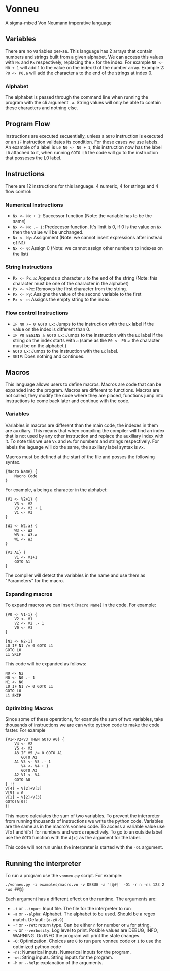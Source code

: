 # Vonneu
A sigma-mixed Von Neumann imperative language

## Variables
There are no variables per-se. This language has 2 arrays that contain numbers and strings built from a given alphabet. We can access this values with `Nx` and `Px` respectively, replacing the `x` for the index. For example `N0 <- N0 + 1` will add 1 to the value on the index 0 of the number array. Example 2: `P0 <- P0.a` will add the character `a` to the end of the strings at index 0.

### Alphabet
The alphabet is passed through the command line when running the program with the cli argument `-a`. String values will only be able to contain these characters and nothing else.

## Program Flow
Instructions are executed secuentially, unless a `GOTO` instruction is executed or an `IF` instruction validates its condition. For these cases we use labels. An example of a label is `L0 N0 <- N0 + 1`, this instruction now has the label `L0` attached to it, when running `GOTO L0` the code will go to the instruction that posseses the L0 label.

## Instructions
There are 12 instructions for this language. 4 numeric, 4 for strings and 4 flow control:

### Numerical Instructions
* `Nx <- Nx + 1`: Successor function (Note: the variable has to be the same)
* `Nx <- Nx .- 1`: Predecesor function. It's limit is 0, if 0 is the value on `Nx` then the value will be unchanged.
* `Nx <- Ny`: Assignment (Note: we cannot insert expressions after instead of N1)
* `Nx <- 0`: Assign 0 (Note: we cannot assign other numbers to indexes on the list)

### String Instructions
* `Px <- Px.a`: Appends a character `a` to the end of the string (Note: this character must be one of the character in the alphabet)
* `Px <- >Px`: Removes the first character from the string.
* `Px <- Py`: Assigns the value of the second variable to the first
* `Px <- e`: Assigns the empty string to the index.

### Flow control Instructions
* `IF N0 /= 0 GOTO Lx`: Jumps to the instruction with the `Lx` label if the value on the index is different than 0.
* `IF P0 BEGINS a GOTO Lx`: Jumps to the instruction with the `Lx` label if the string on the index starts with `a` (same as the `P0 <- P0.a` the character must be on the alphabet.)
* `GOTO Lx`: Jumps to the instruction with the `Lx` label.
* `SKIP`: Does nothing and continues.

## Macros
This language allows users to define macros. Macros are code that can be expanded into the program. Macros are different to functions. Macros are not called, they modify the code where they are placed, functions jump into instructions to come back later and continue with the code.

### Variables
Variables in macros are different than the main code, the indexes in them are auxiliary. This means that when compiling the compiler will find an index that is not used by any other instruction and replace the auxiliary index with it. To note this we use `Vx` and `Wx` for numbers and strings respectively. For labels the laguage will do the same, the auxiliary label syntax is `Ax`.

Macros must be defined at the start of the file and posses the following syntax.
```
{Macro Name} {
    Macro Code
}
```
For example, `a` being a character in the alphabet:
```
{V1 <- V2+1} {
    V3 <- V2
    V3 <- V3 + 1
    V1 <- V3
}

{W1 <- W2.a} {
    W3 <- W2
    W3 <- W3.a
    W1 <- W3
}

{V1 A1} {
    V1 <- V1+1
    GOTO A1
}
```
The compiler will detect the variables in the name and use them as "Parameters" for the macro.

### Expanding macros
To expand macros we can insert `[Macro Name]` in the code. For example:
```
{V0 <- V1-1} {
    V2 <- V1
    V2 <- V2 .- 1
    V0 <- V3
}

[N1 <- N2-1]
L0 IF N1 /= 0 GOTO L1
GOTO L0
L1 SKIP

```
This code will be expanded as follows:
```
N0 <- N2
N0 <- N0 .- 1
N1 <- N0
L0 IF N1 /= 0 GOTO L1
GOTO L0
L1 SKIP
```

### Optimizing Macros
Since some of these operations, for example the sum of two variables, take thousands of instructions we are can write python code to make the code faster. For example

```
{V1<-V2+V3 THEN GOTO A0} {
    V4 <- V2
    V5 <- V3
    A3 IF V5 /= 0 GOTO A1
       GOTO A2
    A1 V5 <- V5 .- 1
       V4 <- V4 + 1
       GOTO A3
    A2 V1 <- V4
    GOTO A0
} !!
V[4] = V[2]+V[3]
V[5] = 0
V[1] = V[2]+V[3]
GOTO(A[0])
!!
```
This macro calculates the sum of two variables. To prevent the interpreter from running thousands of instructions we write the python code. Variables are the same as in the macro's vonneu code. To access a variable value use `V[x]` and `W[x]` for numbers and words repectively. To go to an outside label use the `GOTO` function with the `A[x]` as the argument for the label.

This code will not run unles the interpreter is started with the `-O1` argument.

## Running the interpreter
To run a program use the `vonneu.py` script. For example:
```
./vonneu.py -i examples/macro.vn -v DEBUG -a '[@#]' -O1 -r n -ns 123 2 -ws ##@@
```
Each argument has a different effect on the runtime. The arguments are:
* `-i` or `--input`: Input file. The file for the interpreter to run
* `-a` or `--alpha`: Alphabet. The alphabet to be used. Should be a regex match. Defautl: `[a-z0-9]`
* `-r` or `--ret`: return type. Can be either `n` for number or `w` for string.
* `-v` or `--verbosity`: Log level to print. Posible values are DEBUG, INFO, WARNING. On INFO the program will print the state changes.
* `-O`: Optimization. Choices are `0` to run pure vonneu code or `1` to use the optimized python code
* `-ns`: Numerical inputs. Numerical inputs for the program.
* `-ws`: String inputs. String inputs for the program.
* `-h` or `--help`: explanation of the arguments.

